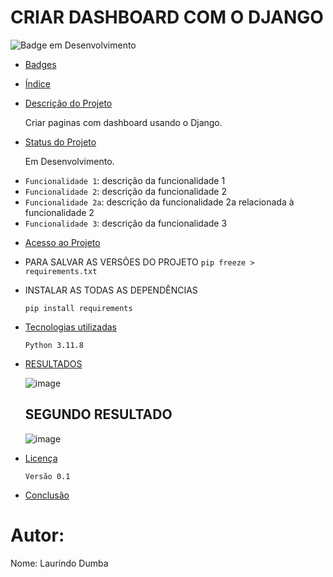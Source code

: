 # CRIAR DASHBOARD COM O DJANGO


![Badge em Desenvolvimento](http://img.shields.io/static/v1?label=STATUS&message=EM%20DESENVOLVIMENTO&color=GREEN&style=for-the-badge)





* [Badges](#badges)

* [Índice](#índice)

* [Descrição do Projeto](#descrição-do-projeto)

  Criar paginas com dashboard  usando o Django.
  

* [Status do Projeto](#status-do-Projeto)

  Em Desenvolvimento.
  


  

- `Funcionalidade 1`: descrição da funcionalidade 1
- `Funcionalidade 2`: descrição da funcionalidade 2
- `Funcionalidade 2a`: descrição da funcionalidade 2a relacionada à funcionalidade 2
- `Funcionalidade 3`: descrição da funcionalidade 3



* [Acesso ao Projeto](#acesso-ao-projeto)
*  PARA SALVAR AS VERSÕES DO PROJETO
  `pip freeze > requirements.txt`

* INSTALAR AS TODAS AS DEPENDÊNCIAS

  `pip install requirements`
  
 * [Tecnologias utilizadas](#tecnologias-utilizadas)

   `Python 3.11.8`
   
* [RESULTADOS](#pessoas-contribuidoras)

  ![image](https://github.com/laurindodumba/Projeto-Django/assets/38964642/e68f3128-3756-4cdf-a62c-73f98cc210f9)

  ## SEGUNDO RESULTADO
  ![image](https://github.com/laurindodumba/Projeto-Django/assets/38964642/6ede9caa-f342-4869-9df7-8253ba49ad43)

  
* [Licença](#licença)
  
     `Versão 0.1`

* [Conclusão](#conclusão)


# Autor:
Nome: Laurindo Dumba
